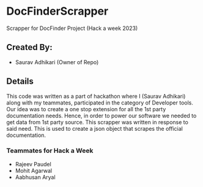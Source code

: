 # DocFinderScrapper
Scrapper for DocFinder Project (Hack a week 2023)

## Created By: 
- Saurav Adhikari (Owner of Repo)

## Details
This code was written as a part of hackathon where I (Saurav Adhikari) along with my teammates, participated in the category of Developer tools.
Our idea was to create a one stop extension for all the 1st party documentation needs.
Hence, in order to power our software we needed to get data from 1st party source.
This scrapper was written in response to said need. This is used to create a json object that scrapes the official documentation.

### Teammates for Hack a Week
- Rajeev Paudel
- Mohit Agarwal
- Aabhusan Aryal
